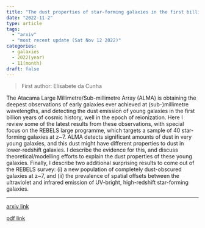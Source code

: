 ```yaml
---
title: "The dust properties of star-forming galaxies in the first billion years"
date: "2022-11-2"
type: article
tags:
  - "arxiv"
  - "most recent update (Sat Nov 12 2022)"
categories:
  - galaxies
  - 2022(year)
  - 11(month)
draft: false
---
```


> First author: Elisabete da Cunha

 The Atacama Large Millimetre/Sub-millimetre Array (ALMA) is obtaining the
deepest observations of early galaxies ever achieved at (sub-)millimetre
wavelengths, and detecting the dust emission of young galaxies in the first
billion years of cosmic history, well in the epoch of reionization. Here I
review some of the latest results from these observations, with special focus
on the REBELS large programme, which targets a sample of 40 star-forming
galaxies at z~7. ALMA detects significant amounts of dust in very young
galaxies, and this dust might have different properties to dust in
lower-redshift galaxies. I describe the evidence for this, and discuss
theoretical/modelling efforts to explain the dust properties of these young
galaxies. Finally, I describe two additional surprising results to come out of
the REBELS survey: (i) a new population of completely dust-obscured galaxies at
z~7, and (ii) the prevalence of spatial offsets between the ultraviolet and
infrared emission of UV-bright, high-redshift star-forming galaxies.

---
[arxiv link](http://arxiv.org/abs/2211.00850v1)

[pdf link](http://arxiv.org/pdf/2211.00850v1)
